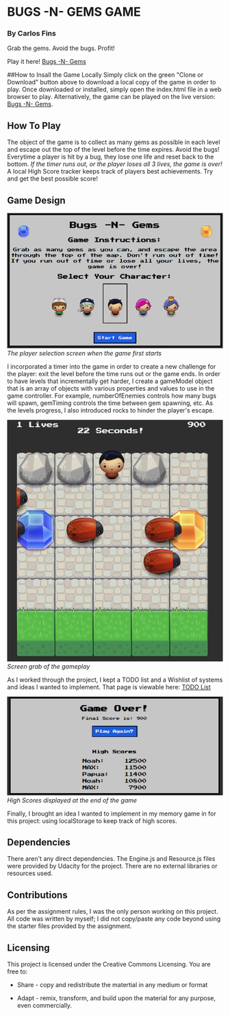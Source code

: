# BUGS -N- GEMS GAME
### By Carlos Fins 

Grab the gems. Avoid the bugs. Profit!

Play it here! [Bugs -N- Gems](https://clockwerkz.github.io/frontend-nanodegree-arcade-game/)

##How to Insall the Game Locally
Simply click on the green "Clone or Download" button above to download a local copy of the game in order to play. Once downloaded or installed, simply open the index.html file in a web browser to play. Alternatively, the game can be played on the live version: [Bugs -N- Gems](https://clockwerkz.github.io/frontend-nanodegree-arcade-game/).


## How To Play
The object of the game is to collect as many gems as possible in each level and escape out the top of the level before the time expires. Avoid the bugs! Everytime a player is hit by a bug, they lose one life and reset back to the bottom. *If the timer runs out, or the player loses all 3 lives, the game is over!* A local High Score tracker keeps track of players best achievements. Try and get the best possible score!


## Game Design
![](screenshots/character_select.PNG)
*The player selection screen when the game first starts*

I incorporated a timer into the game in order to create a new challenge for the player: exit the level before the time runs out or the game ends. In order to have levels that incrementally get harder, I create a gameModel object that is an array of objects with various properties and values to use in the game controller. For example, numberOfEnemies controls how many bugs will spawn, gemTiming controls the time between gem spawning, etc. As the levels progress, I also introduced rocks to hinder the player's escape. 

![](screenshots/gameplay.PNG)
*Screen grab of the gameplay*

As I worked through the project, I kept a TODO list and a Wishlist of systems and ideas I wanted to implement.  That page is viewable here:
[TODO List](TODO.md)

![](screenshots/highScores.PNG)
*High Scores displayed at the end of the game*

Finally, I brought an idea I wanted to implement in my memory game in for this project: using localStorage to keep track of high scores.


## Dependencies
There aren't any direct dependencies. The Engine.js and Resource.js files were provided by Udacity for the project. There are no external libraries or resources used.


## Contributions 
As per the assignment rules, I was the only person working on this project. All code was written by myself; I did not copy/paste any code beyond using the starter files provided by the assignment.


## Licensing

This project is licensed under the Creative Commons Licensing. You are free to:

* Share - copy and redistribute the matertial in any medium or format

* Adapt - remix, transform, and build upon the material for any purpose, even commercially. 

